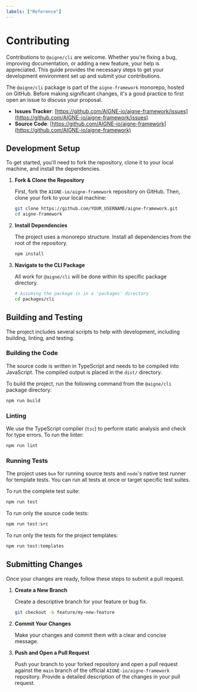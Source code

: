 ```yaml
---
labels: ["Reference"]
---
```


# Contributing

Contributions to `@aigne/cli` are welcome. Whether you're fixing a bug, improving documentation, or adding a new feature, your help is appreciated. This guide provides the necessary steps to get your development environment set up and submit your contributions.

The `@aigne/cli` package is part of the `aigne-framework` monorepo, hosted on GitHub. Before making significant changes, it's a good practice to first open an issue to discuss your proposal.

- **Issues Tracker**: [https://github.com/AIGNE-io/aigne-framework/issues](https://github.com/AIGNE-io/aigne-framework/issues)
- **Source Code**: [https://github.com/AIGNE-io/aigne-framework](https://github.com/AIGNE-io/aigne-framework)

## Development Setup

To get started, you'll need to fork the repository, clone it to your local machine, and install the dependencies.

1.  **Fork & Clone the Repository**

    First, fork the `AIGNE-io/aigne-framework` repository on GitHub. Then, clone your fork to your local machine:

    ```bash
    git clone https://github.com/YOUR_USERNAME/aigne-framework.git
    cd aigne-framework
    ```

2.  **Install Dependencies**

    The project uses a monorepo structure. Install all dependencies from the root of the repository.

    ```bash
    npm install
    ```

3.  **Navigate to the CLI Package**

    All work for `@aigne/cli` will be done within its specific package directory.

    ```bash
    # Assuming the package is in a 'packages' directory
    cd packages/cli 
    ```

## Building and Testing

The project includes several scripts to help with development, including building, linting, and testing.

### Building the Code

The source code is written in TypeScript and needs to be compiled into JavaScript. The compiled output is placed in the `dist/` directory.

To build the project, run the following command from the `@aigne/cli` package directory:

```bash
npm run build
```

### Linting

We use the TypeScript compiler (`tsc`) to perform static analysis and check for type errors. To run the linter:

```bash
npm run lint
```

### Running Tests

The project uses `bun` for running source tests and `node`'s native test runner for template tests. You can run all tests at once or target specific test suites.

To run the complete test suite:

```bash
npm run test
```

To run only the source code tests:

```bash
npm run test:src
```

To run only the tests for the project templates:

```bash
npm run test:templates
```

## Submitting Changes

Once your changes are ready, follow these steps to submit a pull request.

1.  **Create a New Branch**

    Create a descriptive branch for your feature or bug fix.

    ```bash
    git checkout -b feature/my-new-feature
    ```

2.  **Commit Your Changes**

    Make your changes and commit them with a clear and concise message.

3.  **Push and Open a Pull Request**

    Push your branch to your forked repository and open a pull request against the `main` branch of the official `AIGNE-io/aigne-framework` repository. Provide a detailed description of the changes in your pull request.
